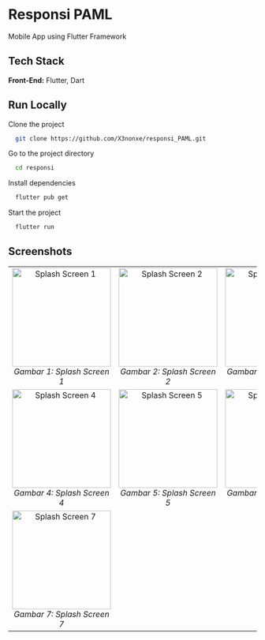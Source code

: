 
# Responsi PAML
Mobile App using Flutter Framework

## Tech Stack
**Front-End:** Flutter, Dart


## Run Locally

Clone the project

```bash
  git clone https://github.com/X3nonxe/responsi_PAML.git
```

Go to the project directory

```bash
  cd responsi
```

Install dependencies

```bash
  flutter pub get
```

Start the project

```bash
  flutter run
```


## Screenshots

<table>
  <tr>
    <td align="center">
      <img src="https://github.com/user-attachments/assets/1672b770-da29-40a8-8d0a-06025db2c327" alt="Splash Screen 1" width="200"/>
      <br>
      <em>Gambar 1: Splash Screen 1</em>
    </td>
    <td align="center">
      <img src="https://github.com/user-attachments/assets/8cb5436e-59f5-4aa0-baa3-adff3f56f03e" alt="Splash Screen 2" width="200"/>
      <br>
      <em>Gambar 2: Splash Screen 2</em>
    </td>
    <td align="center">
      <img src="https://github.com/user-attachments/assets/db72830c-1e1e-41ed-9a7d-83566d0254d5" alt="Splash Screen 3" width="200"/>
      <br>
      <em>Gambar 3: Splash Screen 3</em>
    </td>
  </tr>
  <tr>
    <td align="center">
      <img src="https://github.com/user-attachments/assets/3780f6d9-99b4-4a80-adb6-a7f3c9683483" alt="Splash Screen 4" width="200"/>
      <br>
      <em>Gambar 4: Splash Screen 4</em>
    </td>
    <td align="center">
      <img src="https://github.com/user-attachments/assets/d3c9f74d-339f-4afa-9d3a-e467ce0ce604" alt="Splash Screen 5" width="200"/>
      <br>
      <em>Gambar 5: Splash Screen 5</em>
    </td>
    <td align="center">
      <img src="https://github.com/user-attachments/assets/6ad012a3-a322-44f6-a02e-5dcdbb5d9a77" alt="Splash Screen 6" width="200"/>
      <br>
      <em>Gambar 6: Splash Screen 6</em>
    </td>
  </tr>
  <tr>
    <td align="center">
      <img src="https://github.com/user-attachments/assets/84eed724-a5a6-4919-bf5e-0e9af649af4b" alt="Splash Screen 7" width="200"/>
      <br>
      <em>Gambar 7: Splash Screen 7</em>
    </td>
  </tr>
</table>


